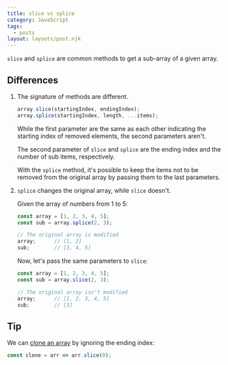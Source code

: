 ```yaml
---
title: slice vs splice
category: JavaScript
tags:
  - posts
layout: layouts/post.njk
---
```


`slice` and `splice` are common methods to get a sub-array of a given array. 

## Differences

1. The signature of methods are different.

    ```js
    array.slice(startingIndex, endingIndex);
    array.splice(startingIndex, length, ...items);
    ```

    While the first parameter are the same as each other indicating the starting index of removed elements, the second parameters aren't.
    
    The second parameter of `slice` and `splice` are the ending index and the number of sub items, respectively.

    With the `splice` method, it's possible to keep the items not to be removed from the original array by passing them to the last parameters.

2. `splice` changes the original array, while `slice` doesn't.

    Given the array of numbers from 1 to 5:

    ```js
    const array = [1, 2, 3, 4, 5];
    const sub = array.splice(2, 3);

    // The original array is modified
    array;      // [1, 2]
    sub;        // [3, 4, 5]
    ```

    Now, let's pass the same parameters to `slice`:

    ```js
    const array = [1, 2, 3, 4, 5];
    const sub = array.slice(2, 3);

    // The original array isn't modified
    array;      // [1, 2, 3, 4, 5]
    sub;        // [3]
    ```

## Tip

We can [clone an array](https://1loc.dev/#clone-an-array) by ignoring the ending index:

```js
const clone = arr => arr.slice(0);
```